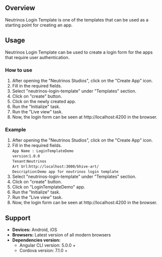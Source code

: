 ## Overview
Neutrinos Login Template is one of the templates that can be used as a starting point for creating an app.

## Usage
Neutrinos Login Template can be used to create a login form for the apps that require user authentication.

### How to use
1. After opening the "Neutrinos Studios", click on the "Create App" icon.
2. Fill in the required fields.
3. Select "neutrinos-login-template" under "Templates" section. 
4. Click on "create" button.
5. Click on the newly created app.
6. Run the "Initialize" task.
7. Run the "Live view" task.
8. Now, the login form can be seen at http://localhost:4200 in the browser.

### Example
1. After opening the "Neutrinos Studios", click on the "Create App" icon.
2. Fill in the required fields.  
    `App Name : LoginTemplateDemo`  
    `version`:`1.0.0`  
    `Tenant`:`Neutrinos`  
    `Art Url`:`http://localhost:3000/bhive-art/`  
    `Description`:`Demo app for neutrinos login template`  
3. Select "neutrinos-login-template" under "Templates" section. 
4. Click on "create" button.
5. Click on "LoginTemplateDemo" app.
6. Run the "Initialize" task.
7. Run the "Live view" task.
8. Now, the login form can be seen at http://localhost:4200 in the browser.


## Support
- **Devices:** Android, iOS
- **Browsers:**  Latest version of all modern browsers
- **Dependencies version:** 
    - Angular CLI version: 5.0.0 + 
    - Cordova version: 7.1.0 +
